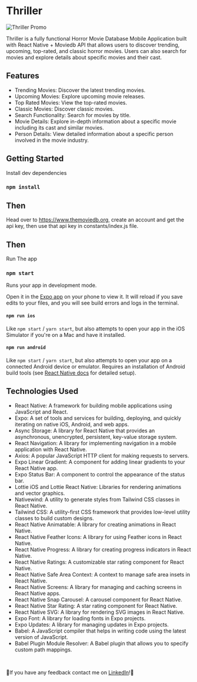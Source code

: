 # Thriller
![Thriller Promo](https://github.com/cooptothe/Thriller/assets/113931110/42e7d9af-d4ac-46a4-b889-2d249ee459ca)

Thriller is a fully functional Horror Movie Database Mobile Application built with React Native + Moviedb API that allows users to discover trending, upcoming, top-rated, and classic horror movies. Users can also search for movies and explore details about specific movies and their cast.

## Features
- Trending Movies: Discover the latest trending movies.
- Upcoming Movies: Explore upcoming movie releases.
- Top Rated Movies: View the top-rated movies.
- Classic Movies: Discover classic movies.
- Search Functionality: Search for movies by title.
- Movie Details: Explore in-depth information about a specific movie including its cast and similar movies.
- Person Details: View detailed information about a specific person involved in the movie industry.

## Getting Started

Install dev dependencies

### `npm install`

## Then

Head over to https://www.themoviedb.org, create an account and get the api key, then use that api key in constants/index.js file.

## Then

Run The app

### `npm start`

Runs your app in development mode.

Open it in the [Expo app](https://expo.io) on your phone to view it. It will reload if you save edits to your files, and you will see build errors and logs in the terminal.

#### `npm run ios`

Like `npm start` / `yarn start`, but also attempts to open your app in the iOS Simulator if you're on a Mac and have it installed.

#### `npm run android`

Like `npm start` / `yarn start`, but also attempts to open your app on a connected Android device or emulator. Requires an installation of Android build tools (see [React Native docs](https://facebook.github.io/react-native/docs/getting-started.html) for detailed setup).

## Technologies Used
- React Native: A framework for building mobile applications using JavaScript and React.
- Expo: A set of tools and services for building, deploying, and quickly iterating on native iOS, Android, and web apps.
- Async Storage: A library for React Native that provides an asynchronous, unencrypted, persistent, key-value storage system.
- React Navigation: A library for implementing navigation in a mobile application with React Native.
- Axios: A popular JavaScript HTTP client for making requests to servers.
- Expo Linear Gradient: A component for adding linear gradients to your React Native app.
- Expo Status Bar: A component to control the appearance of the status bar.
- Lottie iOS and Lottie React Native: Libraries for rendering animations and vector graphics.
- Nativewind: A utility to generate styles from Tailwind CSS classes in React Native.
- Tailwind CSS: A utility-first CSS framework that provides low-level utility classes to build custom designs.
- React Native Animatable: A library for creating animations in React Native.
- React Native Feather Icons: A library for using Feather icons in React Native.
- React Native Progress: A library for creating progress indicators in React Native.
- React Native Ratings: A customizable star rating component for React Native.
- React Native Safe Area Context: A context to manage safe area insets in React Native.
- React Native Screens: A library for managing and caching screens in React Native apps.
- React Native Snap Carousel: A carousel component for React Native.
- React Native Star Rating: A star rating component for React Native.
- React Native SVG: A library for rendering SVG images in React Native.
- Expo Font: A library for loading fonts in Expo projects.
- Expo Updates: A library for managing updates in Expo projects.
- Babel: A JavaScript compiler that helps in writing code using the latest version of JavaScript.
- Babel Plugin Module Resolver: A Babel plugin that allows you to specify custom path mappings.

<br />

👻If you have any feedback contact me on [LinkedIn](https://www.linkedin.com/in/edwardcooperii/)!🎃
